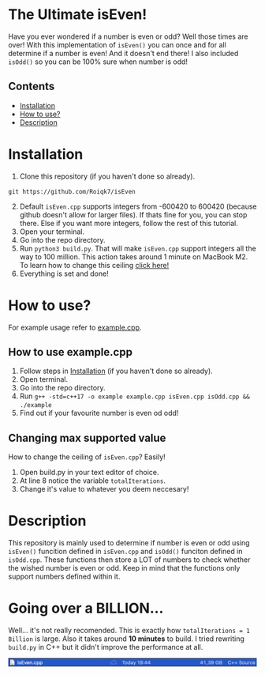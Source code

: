 # The Ultimate isEven!

Have you ever wondered if a number is even or odd? Well those times are over! With this implementation of `isEven()` you can once and for all determine if a number is even! And it doesn't end there! I also included `isOdd()` so you can be 100% sure when number is odd!

## Contents
* [Installation](#Installation)
* [How to use?](#HowToUse)
* [Description](#Description)

# Installation <a name="Installation"></a>

1. Clone this repository (if you haven't done so already).
```
git https://github.com/Roiqk7/isEven
```
2. Default `isEven.cpp` supports integers from -600420 to 600420 (because github doesn't allow for larger files). If thats fine for you, you can stop there. Else if you want more integers, follow the rest of this tutorial.
3. Open your terminal.
4. Go into the repo directory.
5. Run `python3 build.py`. That will make `isEven.cpp` support integers all the way to 100 million. This action takes around 1 minute on MacBook M2. To learn how to change this ceiling [click here!](#ChangingMaxSupportedValue)
6. Everything is set and done!

# How to use? <a name="HowToUse"></a>

For example usage refer to [example.cpp](src/example.cpp).

## How to use example.cpp

1. Follow steps in [Installation](#Installation) (if you haven't done so already).
2. Open terminal.
3. Go into the repo directory.
4. Run `g++ -std=c++17 -o example example.cpp isEven.cpp isOdd.cpp && ./example`
5. Find out if your favourite number is even od odd!

## Changing max supported value <a name="ChangingMaxSupportedValue"></a>

How to change the ceiling of `isEven.cpp`? Easily!

1. Open build.py in your text editor of choice.
2. At line 8 notice the variable `totalIterations`.
3. Change it's value to whatever you deem neccesary!

# Description <a name="Description"></a>

This repository is mainly used to determine if number is even or odd using `isEven()` funcition defined in `isEven.cpp` and `isOdd()` funciton defined in `isOdd.cpp`. These functions then store a LOT of numbers to check whether the wished number is even or odd. Keep in mind that the functions only support numbers defined within it.

# Going over a BILLION...

Well... it's not really recomended. This is exactly how `totalIterations = 1 Billion` is large. Also it takes around **10 minutes** to build. I tried rewriting `build.py` in C++ but it didn't improve the performance at all. 

![Startup](https://github.com/Roiqk7/isEven/blob/main/.github/billionFileSize.png?raw=true)
